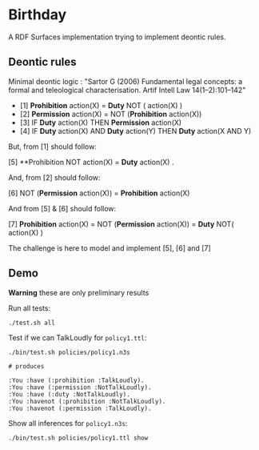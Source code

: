 # Birthday

A RDF Surfaces implementation trying to implement deontic rules.

## Deontic rules

Minimal deontic logic : "Sartor G (2006) Fundamental legal concepts: a formal and teleological characterisation. Artif Intell Law 14(1–2):101–142"

- [1] **Prohibition** action(X) = **Duty** NOT ( action(X) )
- [2] **Permission** action(X) = NOT (**Prohibition** action(X))
- [3] IF **Duty** action(X) THEN **Permission** action(X)
- [4] IF **Duty** action(X) AND **Duty** action(Y) THEN **Duty** action(X AND Y)

But, from [1] should follow:

[5] **Prohibition NOT action(X) = **Duty** action(X) .

And, from [2] should follow:

[6] NOT (**Permission** action(X)) = **Prohibition** action(X)

And from [5] & [6] should follow:

[7] **Prohibition** action(X) = NOT (**Permission** action(X)) = **Duty** NOT( action(X) )

The challenge is here to model and implement [5], [6] and [7]

## Demo

**Warning** these are only preliminary results

Run all tests:

```
./test.sh all
```

Test if we can TalkLoudly for `policy1.ttl`:

```
./bin/test.sh policies/policy1.n3s

# produces

:You :have (:prohibition :TalkLoudly).
:You :have (:permission :NotTalkLoudly).
:You :have (:duty :NotTalkLoudly).
:You :havenot (:prohibition :NotTalkLoudly).
:You :havenot (:permission :TalkLoudly).
```

Show all inferences for `policy1.n3s`:

```
./bin/test.sh policies/policy1.ttl show
```